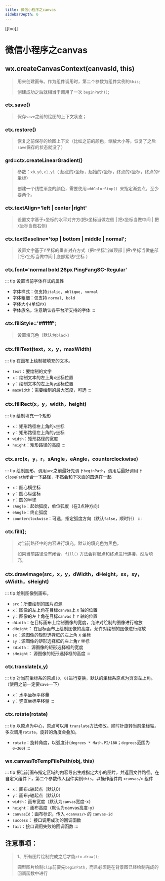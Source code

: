 ```yaml
---
title: 微信小程序之canvas
sidebarDepth: 0
---
```

[[toc]]
# 微信小程序之canvas

## wx.createCanvasContext(canvasId, this)
>用来创建画布。作为组件调用时，第二个参数为组件实例的`this`;
>
>创建成功之后就相当于调用了一次 `beginPath()`;
### ctx.save()
> 保存`save`之前的绘图的上下文状态；
### ctx.restore()
> 恢复之前保存的绘图上下文（比如之前的颜色，缩放大小等，恢复了之后`save`保存的状态就没了）
### grd=ctx.createLinearGradient()
>参数：`x0,y0,x1,y1`（	起点的`X`坐标，起始的`Y`坐标，终点的`X`坐标，终点的`Y`坐标）
>
> 创建一个线性渐变的颜色，需要使用`addColorStop() `来指定渐变点，至少要两个。
### ctx.textAlign='left | center |right'
>设置文字基于`x`坐标的水平对齐方(把`X`坐标当做左侧 | 把`X`坐标当做中间  | 把`X`坐标当做右侧)
### ctx.textBaseline='top | bottom | middle | normal';
>设置文字基于Y坐标的垂直对齐方式（把`Y`坐标当做顶部 | 把`Y`坐标当做底部 | 把`Y`坐标当做中间 | 底部紧贴`Y`坐标 ）
### ctx.font='normal bold 26px PingFangSC-Regular'
::: tip 设置当前字体样式的属性
- 字体样式：仅支持`italic, oblique, normal`
- 字体粗细：仅支持 `normal, bold`
- 字体大小(单位`PX`)
- 字体族名。注意确认各平台所支持的字体
:::
### ctx.fillStyle='#ffffff';
>设置填充色（默认为`black`）
### ctx.fillText(text，x，y，maxWidth)
::: tip 在画布上绘制被填充的文本。
- `text`：要绘制的文字
- `x`：绘制文本的左上角x坐标位置
- `y`：绘制文本的左上角y坐标位置
- `maxWidth`：需要绘制的最大宽度，可选
:::
### ctx.fillRect(x，y，width，height)
::: tip 绘制填充一个矩形
- `x`：矩形路径左上角的`x`坐标  
- `y`：矩形路径左上角的`y`坐标
- `width`：矩形路径的宽度
- `height`：矩形路径的高度
:::
### ctx.arc(x，y，r，sAngle，eAngle，counterclockwise)
::: tip
绘制圆形，调用`arc`之前最好先调下`beginPath`，调用后最好调用下 `closePath`闭合一下路径，不然会和下次画的圆连在一起
- `x`：圆心横坐标
- `y`：圆心纵坐标
- `r`：圆的半径
- `sAngle`：起始弧度，单位弧度（在3点钟方向）
- `eAngle`：终止弧度
- `counterclockwise`：可选，指定弧度方向（默认`false`，顺时针）
:::
### ctx.fill();
>对当前路径中的内容进行填充。默认的填充色为黑色。
>
>如果当前路径没有闭合，`fill()` 方法会将起点和终点进行连接，然后填充，
### ctx.drawImage(src，x，y，dWidth，dHeight，sx，sy，sWidth，sHeight)
::: tip 绘制图像到画布。
- `src`：所要绘制的图片资源
- `x`：图像的左上角在目标`canvas`上 `X` 轴的位置
- `y`：图像的左上角在目标`canvas`上 `Y` 轴的位置
- `dWidth`：在目标画布上绘制图像的宽度，允许对绘制的图像进行缩放
- `dHeight`：	在目标画布上绘制图像的高度，允许对绘制的图像进行缩放
- `sx`：源图像的矩形选择框的左上角 `X` 坐标
- `sy`：源图像的矩形选择框的左上角`Y` 坐标
- `sWidth`：	源图像的矩形选择框的宽度
- `sHeight`：	源图像的矩形选择框的高度
:::
### ctx.translate(x,y)
::: tip 
对当前坐标系的原点`(0, 0)`进行变换，默认的坐标系原点为页面左上角。（使用之前一定要`save`一下）
- `x`：水平坐标平移量
- `y`：竖直坐标平移量
:::
### ctx.rotate(rotate)
::: tip
以原点为中心，原点可以用 `translate`方法修改。顺时针旋转当前坐标轴。多次调用`rotate`，旋转的角度会叠加。
- `rotate`：旋转角度，以弧度计(`degrees * Math.PI/180`；`degrees`范围为`0~360`)
:::
### wx.canvasToTempFilePath(obj, this)
::: tip 
把当前画布指定区域的内容导出生成指定大小的图片，并返回文件路径。在自定义组件下，第二个参数传入组件实例`this`，以操作组件内 `<canvas/>` 组件
- `x`：画布`x`轴起点（默认0）
- `y`：画布`y`轴起点（默认0）
- `width`：画布宽度（默认为`canvas`宽度-x）
- `height`：画布高度（默认为canvas高度-y）
- `canvasId`：画布标识，传入 `<canvas/>` 的 `canvas-id`
- `success`：	接口调用成功的回调函数
- `fail`：接口调用失败的回调函数
:::
## 注意事项：
>1、所有图片绘制完成之后才能`ctx.draw()`;
>
>圆型图片绘制`clip`前要先`beginPath`，而且必须是在背景图已经绘制完成的回调函数中进行
